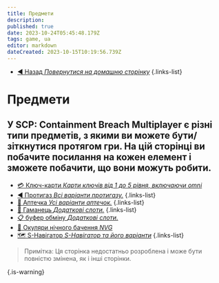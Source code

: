 ```yaml
---
title: Предмети 
description: 
published: true
date: 2023-10-24T05:45:48.179Z
tags: game, ua
editor: markdown
dateCreated: 2023-10-15T10:19:56.739Z
---
```



- [:arrow_backward: Назад *Повернутися на домашню сторінку*](/uk/home)
{.links-list}
# Предмети
У SCP: Containment Breach Multiplayer є різні типи предметів, з якими ви можете бути/зіткнутися протягом гри. На цій сторінці ви побачите посилання на кожен елемент і зможете побачити, що вони можуть робити.
---
- [:credit_card: Ключ-карти *Карти ключів від 1 до 5 рівня, включаючи omni*](/uk/game/items/item)
- [:arrow_backward: Протигаз *Всі варіанти протигазу.*](/uk/game/items/gas-mask)
{.links-list}
- [:hospital: Аптечка *Усі варіанти аптечок.*](/uk/game/items/first-aid-kit)
{.links-list}
- [:briefcase: Гаманець *Додаткові слоти.*](/uk/game/items/Wallet)
{.links-list}
- [:clipboard: буфер обміну *Додаткові слоти.*](/uk/game/items/clipboard)
- [🥽 Окуляри нічного бачення *NVG*](/uk/game/items/nvg)
- [🗺️ S-Навігатор *S-Навігатор та його варіанти*](/uk/game/items/SNAV)
{.links-list}
> Примітка: Ця сторінка недостатньо розроблена і може бути повністю змінена, як і інші сторінки.

{.is-warning}









